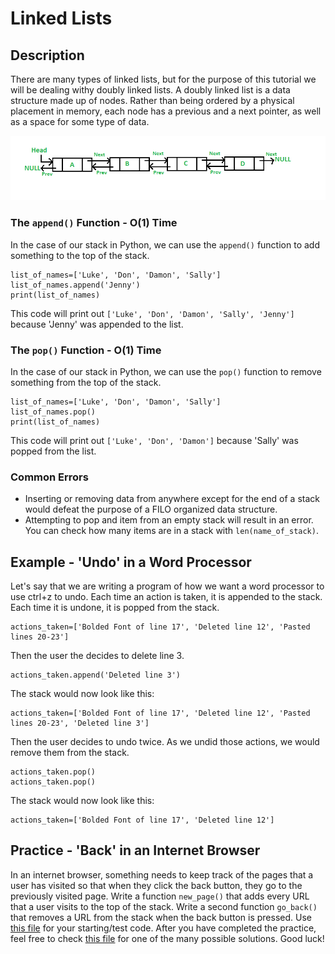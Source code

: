 # Linked Lists

## Description
There are many types of linked lists, but for the purpose of this tutorial we will be dealing withy doubly linked lists. A doubly linked list is a data structure made up of nodes. Rather than being ordered by a physical placement in memory, each node has a previous and a next pointer, as well as a space for some type of data.

![Doubly Linked List](images/linked-list.png)

### The `append()` Function - O(1) Time

In the case of our stack in Python, we can use the `append()` function to add something to the top of the stack.

```
list_of_names=['Luke', 'Don', 'Damon', 'Sally']
list_of_names.append('Jenny')
print(list_of_names)
```

This code will print out `['Luke', 'Don', 'Damon', 'Sally', 'Jenny']` because 'Jenny' was appended to the list.

### The `pop()` Function - O(1) Time

In the case of our stack in Python, we can use the `pop()` function to remove something from the top of the stack.

```
list_of_names=['Luke', 'Don', 'Damon', 'Sally']
list_of_names.pop()
print(list_of_names)
```

This code will print out `['Luke', 'Don', 'Damon']` because 'Sally' was popped from the list.

### Common Errors

- Inserting or removing data from anywhere except for the end of a stack would defeat the purpose of a FILO organized data structure.
- Attempting to pop and item from an empty stack will result in an error. You can check how many items are in a stack with `len(name_of_stack)`.

## Example - 'Undo' in a Word Processor
Let's say that we are writing a program of how we want a word processor to use ctrl+z to undo. Each time an action is taken, it is appended to the stack. Each time it is undone, it is popped from the stack.
```
actions_taken=['Bolded Font of line 17', 'Deleted line 12', 'Pasted lines 20-23']
```

Then the user the decides to delete line 3.
```
actions_taken.append('Deleted line 3')
```

The stack would now look like this:
```
actions_taken=['Bolded Font of line 17', 'Deleted line 12', 'Pasted lines 20-23', 'Deleted line 3']
```

Then the user decides to undo twice. As we undid those actions, we would remove them from the stack.
```
actions_taken.pop()
actions_taken.pop()
```

The stack would now look like this:
```
actions_taken=['Bolded Font of line 17', 'Deleted line 12']
```

## Practice - 'Back' in an Internet Browser
In an internet browser, something needs to keep track of the pages that a user has visited so that when they click the back button, they go to the previously visited page. Write a function `new_page()` that adds every URL that a user visits to the top of the stack. Write a second function `go_back()` that removes a URL from the stack when the back button is pressed. Use [this file](practice-files/stack-practice.py) for your starting/test code. After you have completed the practice, feel free to check [this file](practice-files/stack-solution.py) for one of the many possible solutions. Good luck!
